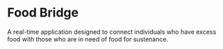 # Food Bridge

A real-time application designed to connect individuals who have excess food with those who are in need of food for sustenance.
